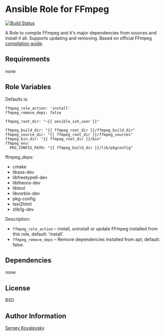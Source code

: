 # Ansible Role for FFmpeg

[![Build Status](https://travis-ci.org/kovalevsky/ansible-ffmpeg.svg)](https://travis-ci.org/kovalevsky/ansible-ffmpeg)

A Role to compile FFmpeg and it's major dependencies from sources and install it all. Supports updating and removing.
Based on official FFmpeg [compilation guide](https://trac.ffmpeg.org/wiki/CompilationGuide/Ubuntu).

Requirements
------------

none

Role Variables
------------

Defaults is:

    ffmpeg_role_action: 'install'
    ffmpeg_remove_deps: false

    ffmpeg_root_dir: "~{{ ansible_ssh_user }}"

    ffmpeg_build_dir: "{{ ffmpeg_root_dir }}/ffmpeg_build_dir"
    ffmpeg_source_dir: "{{ ffmpeg_root_dir }}/ffmpeg_sources"
    ffmpeg_bin_dir: "{{ ffmpeg_root_dir }}/bin"
    ffmpeg_env:
      PKG_CONFIG_PATH: "{{ ffmpeg_build_dir }}/lib/pkgconfig"

ffmpeg_deps:
  - cmake
  - libass-dev
  - libfreetype6-dev
  - libtheora-dev
  - libtool
  - libvorbis-dev
  - pkg-config 
  - texi2html
  - zlib1g-dev

Description: 

- `ffmpeg_role_action` – install, uninstall or update FFmpeg installed from this role, default: 'install'. 
- `ffmpeg_remove_deps` – Remove dependencies installed from apt, default: false.

Dependencies
------------

none

License
------------

BSD

Author Information
------------------

[Sergey Kovalevsky](http://github.com/kovalevsky)
